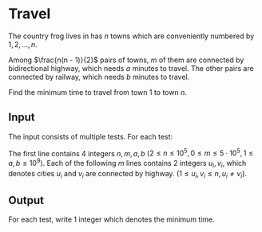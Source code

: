 # Travel

The country frog lives in has $n$ towns which are conveniently numbered by $1, 2, \dots, n$.

Among $\frac{n(n - 1)}{2}$ pairs of towns, $m$ of them are connected by bidirectional highway,
which needs $a$ minutes to travel.
The other pairs are connected by railway, which needs $b$ minutes to travel.

Find the minimum time to travel from town $1$ to town $n$.

## Input

The input consists of multiple tests. For each test:

The first line contains $4$ integers $n, m, a, b$
($2 \leq n \leq 10^5, 0 \leq m \leq 5 \cdot 10^5, 1 \leq a, b \leq 10^9$).
Each of the following $m$ lines contains $2$ integers $u_i, v_i$, which denotes cities $u_i$ and $v_i$ are connected by highway.
($1 \leq u_i, v_i \leq n, u_i \neq v_i$).

## Output

For each test, write $1$ integer which denotes the minimum time.

